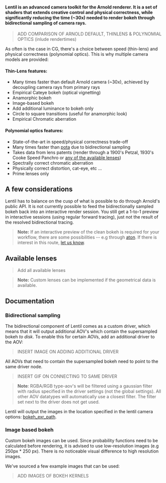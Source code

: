#### Lentil is an advanced camera toolkit for the Arnold renderer. It is a set of shaders that extends creative control and physical correctness, while significantly reducing the time (~30x) needed to render bokeh through bidirectional sampling of camera rays.

> ADD COMPARISON OF ARNOLD DEFAULT, THINLENS & POLYNOMIAL OPTICS (inlude rendertimes)

As often is the case in CG, there's a choice between speed (thin-lens) and physical correctness (polynomial optics). This is why multiple camera models are provided:

#### Thin-Lens features:

- Many times faster than default Arnold camera (~30x), achieved by decoupling camera rays from primary rays
- Empirical Cateye bokeh (optical vignetting)
- Anamorphic bokeh
- Image-based bokeh
- Add additional luminance to bokeh only
- Circle to square transitions (useful for anamorphic look)
- Empirical Chromatic aberration

#### Polynomial optics features:

- State-of-the-art in speed/physical correctness trade-off
- Many times faster than [pota]() due to bidirectional sampling
- Takes data from lens patents (render through a 1900's Petzal, 1930's Cooke Speed Panchro or [any of the available lenses]())
- Spectrally correct chromatic aberration
- Physically correct distortion, cat-eye, etc ...
- Prime lenses only



## A few considerations

Lentil has to balance on the cusp of what is possible to do through Arnold's public API. It is not currently possible to feed the bidirectionally sampled bokeh back into an interactive render session. You still get a 1-to-1 preview in interactive sessions (using regular forward tracing), just not the result of the resolved bidirectional tracing.

> **Note:** If an interactive preview of the clean bokeh is required for your workflow, there are some possibilities -- e.g through [aton](). If there is interest in this route, [let us know]().

## Available lenses

> Add all available lenses

> **Note:** Custom lenses can be implemented if the geometrical data is available.

## Documentation

### Bidirectional sampling
The bidirectional component of Lentil comes as a custom driver, which means that it will output additional AOV's which contain the supersampled bokeh *to disk*. To enable this for certain AOVs, add an additional driver to the AOV:

> INSERT IMAGE ON ADDING ADDITIONAL DRIVER

All AOVs that need to contain the supersampled bokeh need to point to the same driver node.

> INSERT GIF ON CONNECTING TO SAME DRIVER

> **Note**: RGBA/RGB type-aov's will be filtered using a gaussian filter with radius specified in the driver settings (not the global settings). All other AOV datatypes will automatically use a closest filter. The filter set next to the driver does not get used.

Lentil will output the images in the location specified in the lentil camera options: [bokeh_exr_path]().

### Image based bokeh

Custom bokeh images can be used. Since probability functions need to be calculated before rendering, it is advised to use low-resolution images (e.g 250px * 250 px). There is no noticeable visual difference to high resolution images.

We've sourced a few example images that can be used:

> ADD IMAGES OF BOKEH KERNELS
